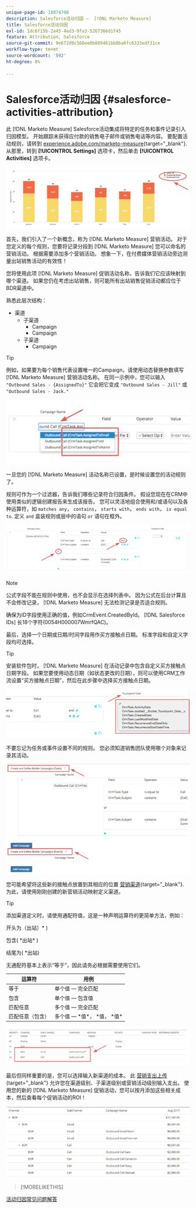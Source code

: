 ```yaml
---
unique-page-id: 18874708
description: Salesforce活动归因 —  [!DNL Marketo Measure]
title: Salesforce活动归因
exl-id: 1dc6f15b-2a45-4ed3-9fa3-5267366d1f45
feature: Attribution, Salesforce
source-git-commit: 9e672d0c568ee0b889461bb8ba6fc6333edf31ce
workflow-type: tm+mt
source-wordcount: '592'
ht-degree: 0%

---
```


# Salesforce活动归因 {#salesforce-activities-attribution}

此 [!DNL Marketo Measure] Salesforce活动集成将特定的任务和事件记录引入归因模型。 开始跟踪未获得应付款的销售电子邮件或销售电话等内容。 要配置活动规则，请转到 [experience.adobe.com/marketo-measure](https://experience.adobe.com/marketo-measure){target="_blank"}. 从那里，转到 **[!UICONTROL Settings]** 选项卡，然后单击 **[!UICONTROL Activities]** 选项卡。

![](assets/1.png)

首先，我们引入了一个新概念，称为 [!DNL Marketo Measure] 营销活动。 对于您定义的每个规则，您要将记录分段到 [!DNL Marketo Measure] 您可以命名的营销活动。 根据需要添加多个营销活动。 想象一下，在付费媒体营销活动旁边测量出站销售活动的有效性！

您将使用此项 [!DNL Marketo Measure] 促销活动名称，告诉我们它应该映射到哪个渠道。 如果您仍在考虑出站销售，则可能所有出站销售促销活动都应位于BDR渠道中。

熟悉此层次结构：

* 渠道
   * 子渠道
      * Campaign
      * Campaign
   * 子渠道
      * Campaign

>[!TIP]
>
>例如，如果要为每个销售代表设置唯一的Campaign，请使用动态替换参数填写 [!DNL Marketo Measure] 营销活动名称。 在同一示例中，您可以输入 `"Outbound Sales - {AssignedTo}"` 它会把它变成 `"Outbound Sales - Jill"` 或 `"Outbound Sales - Jack."`

![](assets/2.png)

一旦您的 [!DNL Marketo Measure] 活动名称已设置，是时候设置您的活动规则了。

规则可作为一个过滤器，告诉我们哪些记录符合归因条件。 假设您现在在CRM中使用类似的逻辑创建报告来生成该报告。 您可以灵活地组合使用和/或语句以及各种运算符，如 `matches any`， `contains`， `starts with`， `ends with`， `is equal to`. 定义 `and` 盒装规则或层中的语句 `or` 语句在框外。

![](assets/3.png)

>[!NOTE]
>
>公式字段不能在规则中使用，也不会显示在选择列表中。 因为公式在后台计算且不会修改记录， [!DNL Marketo Measure] 无法检测记录是否适合规则。
>
>确保为ID字段使用正确的值，例如CrmEvent.CreatedById。 [!DNL Salesforce IDs] 长18个字符(0054H000007WmrfQAC)。

最后，选择一个日期或日期/时间字段用作买方接触点日期。 标准字段和自定义字段均可选择。

>[!TIP]
>
>安装软件包时， [!DNL Marketo Measure] 在活动记录中包含自定义买方接触点日期字段。 如果您要使用动态日期（如状态更改的日期），则可以使用CRM工作流设置“买方接触点日期”，然后在此步骤中选择买方接触点日期。

![](assets/4.png)

不要忘记为任务或事件设置不同的规则。 您必须知道销售团队使用哪个对象来记录其活动。

![](assets/5.png)

您可能希望将这些新的接触点放置到其相应的位置 [营销渠道](https://experience.adobe.com/#/marketo-measure/MyAccount/Business?busView=false&amp;id=10#/!/MyAccount/Business/Account.Settings.SettingsHome？tab=Channels.Online%20Channels){target="_blank"}. 为此，请使用刚刚创建的新营销活动映射定义渠道。

>[!TIP]
>
>添加渠道定义时，请使用通配符值，这是一种声明运算符的更简单方法，例如：
>
>开头为（出站）&#42; )
>
包含( &#42;出站&#42; )
>
结尾为( &#42;出站)
>
无通配符基本上表示“等于”，因此请务必根据需要使用它们。

| **运算符** | **用例** |
|---|---|
| 等于 | 单个值 — 完全匹配 |
| 包含 | 单个值 — 包含值 |
| 匹配任意 | 多个值 — 完全匹配 |
| 匹配任意（包含） | 多个值 —  &#42;值&#42;， &#42;值， &#42;值&#42; |

![](assets/6.png)

最后但同样重要的是，您可以选择输入新渠道的成本。 此 [营销支出上传](https://experience.adobe.com/#/marketo-measure/MyAccount/Business?busView=false&amp;id=10#/!/MyAccount/Business/Account.Settings.SettingsHome？tab=Reporting.Marketing%20Spent){target="_blank"} 允许您在渠道级别、子渠道级别或营销活动级别输入支出。 使用您的新的 [!DNL Marketo Measure] 促销活动，您可以按月添加这些相关成本，然后查看每个促销活动的ROI！

![](assets/7.png)

>[!MORELIKETHIS]
>
[活动归因常见问题解答](/help/advanced-marketo-measure-features/activities-attribution/activities-attribution-faq.md)
